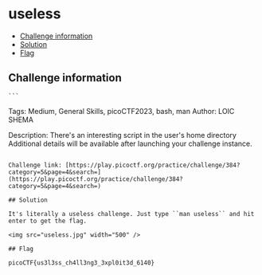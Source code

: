 # useless

- [Challenge information](#challenge-information)
- [Solution](#solution)
- [Flag](#flag)

## Challenge information
    ```
Tags: Medium, General Skills, picoCTF2023, bash, man
Author: LOIC SHEMA

Description:
There's an interesting script in the user's home directory
Additional details will be available after launching your challenge instance.

```

Challenge link: [https://play.picoctf.org/practice/challenge/384?category=5&page=4&search=](https://play.picoctf.org/practice/challenge/384?category=5&page=4&search=)

## Solution

It's literally a useless challenge. Just type ``man useless`` and hit enter to get the flag.

<img src="useless.jpg" width="500" />

## Flag

picoCTF{us3l3ss_ch4ll3ng3_3xpl0it3d_6140}